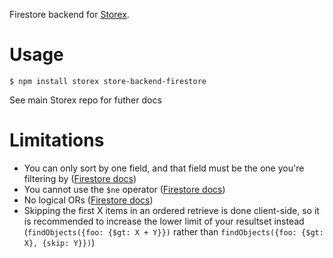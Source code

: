 Firestore backend for [Storex](https://github.com/WorldBrain/storex).

Usage
=====

```
$ npm install storex store-backend-firestore
````

See main Storex repo for futher docs

Limitations
===========

- You can only sort by one field, and that field must be the one you're filtering by ([Firestore docs](https://firebase.google.com/docs/firestore/query-data/order-limit-data))
- You cannot use the `$ne` operator ([Firestore docs](https://firebase.google.com/docs/firestore/query-data/queries#query_limitations))
- No logical ORs ([Firestore docs](https://firebase.google.com/docs/firestore/query-data/queries#query_limitations))
- Skipping the first X items in an ordered retrieve is done client-side, so it is recommended to increase the lower limit of your resultset instead (`findObjects({foo: {$gt: X + Y}})` rather than `findObjects({foo: {$gt: X}, {skip: Y}})`)
